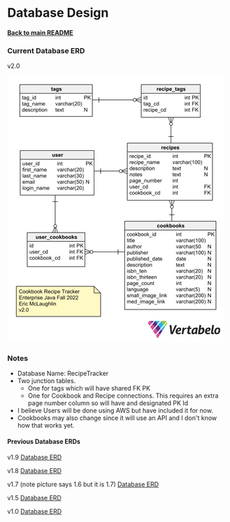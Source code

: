 # Database Design
#### [Back to main README](../README.md)

### Current Database ERD
v2.0

![Database ERD](LayoutPictures/DatabaseERDv2.0.png)

### Notes
* Database Name: RecipeTracker
* Two junction tables.  
  * One for tags which will have shared FK PK
  * One for Cookbook and Recipe connections.  This requires an extra page number column so will have and designated PK Id
* I believe Users will be done using AWS but have included it for now.
* Cookbooks may also change since it will use an API and I don't know how that works yet.

#### Previous Database ERDs
v1.9 [Database ERD](LayoutPictures/DatabaseERDv1.9.png)

v1.8 [Database ERD](LayoutPictures/DatabaseERDv1.8.png)

v1.7 (note picture says 1.6 but it is 1.7) [Database ERD](LayoutPictures/DatabaseERDv1.7.png)

v1.5 [Database ERD](LayoutPictures/DatabaseERDv1.5.png)

v1.0 [Database ERD](LayoutPictures/Database%20ERD%20v1.0.png)
